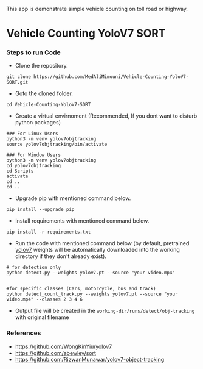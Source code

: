 This app is demonstrate simple vehicle counting on toll road or highway.

# Vehicle Counting YoloV7 SORT

### Steps to run Code
- Clone the repository.
```
git clone https://github.com/MedAliMimouni/Vehicle-Counting-YoloV7-SORT.git
```
- Goto the cloned folder.
```
cd Vehicle-Counting-YoloV7-SORT
```
- Create a virtual envirnoment (Recommended, If you dont want to disturb python packages)
```
### For Linux Users
python3 -m venv yolov7objtracking
source yolov7objtracking/bin/activate

### For Window Users
python3 -m venv yolov7objtracking
cd yolov7objtracking
cd Scripts
activate
cd ..
cd ..
```
- Upgrade pip with mentioned command below.
```
pip install --upgrade pip
```
- Install requirements with mentioned command below.
```
pip install -r requirements.txt
```
- Run the code with mentioned command below (by default, pretrained [yolov7](https://github.com/WongKinYiu/yolov7/releases/download/v0.1/yolov7.pt) weights will be automatically downloaded into the working directory if they don't already exist).
```
# for detection only
python detect.py --weights yolov7.pt --source "your video.mp4"


#for specific classes (Cars, motorcycle, bus and track)
python detect_count_track.py --weights yolov7.pt --source "your video.mp4" --classes 2 3 4 6
```

- Output file will be created in the ```working-dir/runs/detect/obj-tracking``` with original filename


 ### References
 - https://github.com/WongKinYiu/yolov7
 - https://github.com/abewley/sort
 - https://github.com/RizwanMunawar/yolov7-object-tracking
